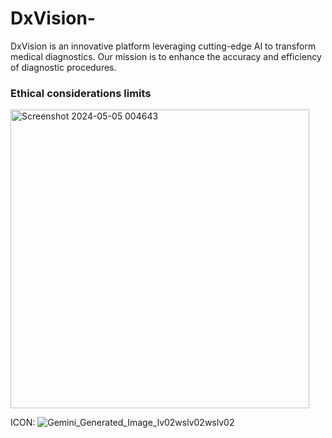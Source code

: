 # DxVision-
DxVision is an innovative platform leveraging cutting-edge AI to transform medical diagnostics. Our mission is to enhance the accuracy and efficiency of diagnostic procedures.

### Ethical considerations limits
<img width="478" alt="Screenshot 2024-05-05 004643" src="https://github.com/MiChaelinzo/DxVision-/assets/68110223/05a89283-8633-46e9-aedc-f9437a3118c7">

ICON:
![Gemini_Generated_Image_lv02wslv02wslv02](https://github.com/MiChaelinzo/DxVision-/assets/68110223/a397870c-8981-4bc2-80bc-9955f47b0f51)
